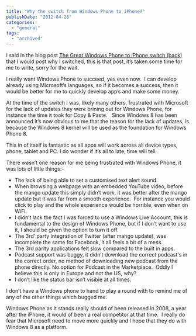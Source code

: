 ```yaml
---
title: "Why the switch from Windows Phone to iPhone?"
publishDate: "2012-04-26"
categories: 
  - "general"
tags:
  - "archived"
---
```


I said in the blog post [The Great Windows Phone to iPhone switch (back)](https://ramblinggeek.co.uk/2012/02/the-great-windows-phone-to-iphone-switch-back/) that I would post why I switched, this is that post, it’s taken some time for me to write, sorry for the wait.

I really want Windows Phone to succeed, yes even now.  I can develop already using Microsoft’s languages, so if it becomes a success, then it would be better for me to quickly develop app’s and make some money.

At the time of the switch I was, likely many others, frustrated with Microsoft for the lack of updates they were brining out for Windows Phone, for instance the time it took for Copy & Paste.   Since Windows 8 has been announced it’s now obvious to me that the reason for the lack of updates, is because the Windows 8 kernel will be used as the foundation for Windows Phone 8.

This in of itself is fantastic as all apps will work across all device types, phone, tablet and PC. I do wonder if it’s all to late, time will tell.

There wasn’t one reason for me being frustrated with Windows Phone, it was lots of little things:-

- The lack of being able to set a customised text alert sound.
- When browsing a webpage with an embedded YouTube video, before the mango update this simply didn’t work, it was better after the mango update but it was far from a smooth experience.  For instance you would click to play and the whole experience would be horrible, even when on WiFi.
- I didn’t lack the fact I was forced to use a Windows Live Account, this is fundamental to the design of Windows Phone, but if I don’t want to use it, I should be given the option to turn it off.
- The 3rd’ party integration of Twitter (after mango update), was incomplete the same for Facebook, it all feels a bit of a mess.
- The 3rd parity applications felt slow compared to the built in apps.  
- Podcast support was buggy, it didn’t download the correct podcast's in the correct order, no method of downloading new podcast from the phone directly. No option for Podcast in the Marketplace.  Oddly I believe this is only in Europe and not the US, why?
- I don’t like the status bar isn’t visible at all times.

I don’t have a Windows phone to hand to play a round with to remind me of any of the other things which bugged me. 

Windows Phone as it stands really should of been released in 2008, a year after the iPhone, it would of been a real competitor at that time.  I really do fear that Microsoft need to move more quickly and I hope that they do with Windows 8 as a platform.
